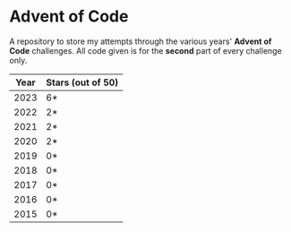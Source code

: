 # Advent of Code

A repository to store my attempts through the various years' **Advent of Code** challenges. All code given is for the **second** part of every challenge only.

| Year | Stars (out of 50) |
|------|-------------------|
| 2023 | 6*                |
| 2022 | 2*                |
| 2021 | 2*                |
| 2020 | 2*                |
| 2019 | 0*                |
| 2018 | 0*                |
| 2017 | 0*                |
| 2016 | 0*                |
| 2015 | 0*                |
